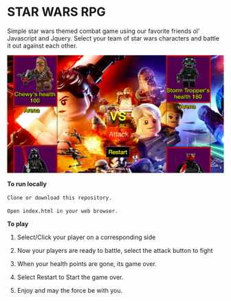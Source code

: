 # STAR WARS RPG

Simple star wars themed combat game using our favorite friends ol' Javascript and Jquery. Select your team of star wars characters and battle it out against each other. 

![alt text](https://github.com/rockymia50/Star-Wars-RPG/blob/master/assets/images/StarWars.png?raw=true "Star Wars RPG") 

**To run locally**

`Clone or download this repository.`

`Open index.html in your web browser.`


**To play**

1. Select/Click your player on a corresponding side

2. Now your players are ready to battle, select the attack button to fight

3. When your health points are gone, its game over.

4. Select Restart to Start the game over.

5. Enjoy and may the force be with you.



